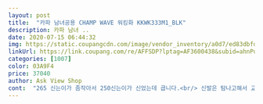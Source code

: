 ```yaml
---
layout: post 
title:  "카파 남녀공용 CHAMP WAVE 워킹화 KKWK333M1_BLK" 
description: 카파 남녀 ..
date: 2020-07-15 06:44:32 
img: https://static.coupangcdn.com/image/vendor_inventory/a0d7/ed83dbfd0342bbcc8a88d5405c388a12ef07346a08d2d3d4ce1255a069c8.jpg 
linkUrl: https://link.coupang.com/re/AFFSDP?lptag=AF3600438&subid=ahnPublicAsk&pageKey=1450192121&itemId=2497314011&vendorItemId=70490441851&traceid=V0-113-e259bb4aa730b0d1 
categories: [1007] 
color: 03A9F4 
price: 37040 
author: Ask View Shop 
cont:  "265 신는이가 좀작아서 250신는이가 신었는데 큽니다.<br/> 신발은 탐나고해서 교환안하고 깔창하나더깔고 신기로 했는데 그나마좀 신을만합니다.<br/> 신발은 가볍고 쿠션감도 적당합니다.<br/><br/>작억신발로 구매했어요<br/>" 
---
```

